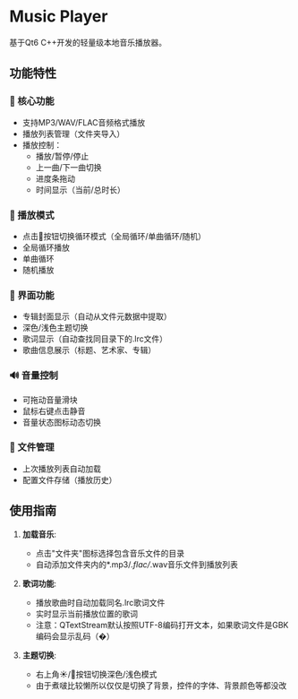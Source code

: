 # Music Player

基于Qt6 C++开发的轻量级本地音乐播放器。

## 功能特性

### 🎵 核心功能
- 支持MP3/WAV/FLAC音频格式播放
- 播放列表管理（文件夹导入）
- 播放控制：
  - 播放/暂停/停止
  - 上一曲/下一曲切换
  - 进度条拖动
  - 时间显示（当前/总时长）

### 🔁 播放模式
- 点击🔄按钮切换循环模式（全局循环/单曲循环/随机）
- 全局循环播放
- 单曲循环
- 随机播放

### 🎨 界面功能
- 专辑封面显示（自动从文件元数据中提取）
- 深色/浅色主题切换
- 歌词显示（自动查找同目录下的.lrc文件）
- 歌曲信息展示（标题、艺术家、专辑）

### 🔊 音量控制
- 可拖动音量滑块
- 鼠标右键点击静音
- 音量状态图标动态切换

### 📁 文件管理
- 上次播放列表自动加载
- 配置文件存储（播放历史）

## 使用指南

1. **加载音乐**:
   - 点击"文件夹"图标选择包含音乐文件的目录
   - 自动添加文件夹内的*.mp3/*.flac/*.wav音乐文件到播放列表

2. **歌词功能**:
   - 播放歌曲时自动加载同名.lrc歌词文件
   - 实时显示当前播放位置的歌词
   - 注意：QTextStream默认按照UTF-8编码打开文本，如果歌词文件是GBK编码会显示乱码（�）

3. **主题切换**:
   - 右上角☀/🌙按钮切换深色/浅色模式
   - 由于煮啵比较懒所以仅仅是切换了背景，控件的字体、背景颜色等都没改
   

